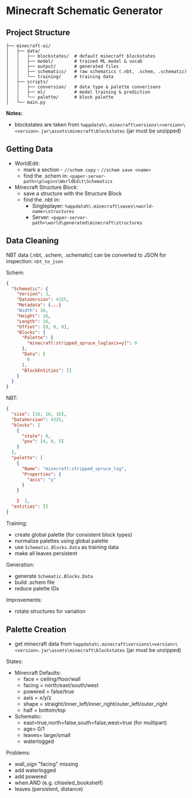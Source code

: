 # Minecraft Schematic Generator

## Project Structure
```
├── minecraft-ai/
│   ├── data/
│   │   ├── blockstates/  # default minecraft blockstates
│   │   ├── model/        # trained ML model & vocab
│   │   ├── output/       # generated files
│   │   ├── schematics/   # raw schematics (.nbt, .schem, .schematic)
│   │   └── training/     # training data
│   ├── scripts/
│   │   ├── conversion/   # data type & palette converisons
│   │   ├── ml/           # model training & prediction
│   │   └── palette/      # block palette
│   └── main.py
```

**Notes:**
- blockstates are taken from `%appdata%\.minecraft\versions\<version>\<version>.jar\assets\minecraft\blockstates` (jar must be unzipped)

## Getting Data
- WorldEdit:
  - mark a section - `//schem copy` - `//schem save <name>`
  - find the .schem in: `<paper-server-path>\plugins\WorldEdit\Schematics`
- Minecraft Structure Block:
  - save a structure with the Structure Block
  - find the .nbt in:
    - Singleplayer: `%appdata%\.minecraft\saves\<world-name>\structures`
    - Server: `<paper-server-path>\world\generated\minecraft\structures`

## Data Cleaning
NBT data (.nbt, .schem, .schematic) can be converted to JSON for inspection: `nbt_to_json`

Schem:
```json
{
  "Schematic": {
    "Version": 3,
    "DataVersion": 4325,
    "Metadata": {...}
    "Width": 16,
    "Height": 16,
    "Length": 16,
    "Offset": [0, 0, 0],
    "Blocks": {
      "Palette": {
        "minecraft:stripped_spruce_log[axis=y]": 0
      },
      "Data": [
        0
      ],
      "BlockEntities": []
    }
  }
}
```

NBT:
```json
{
  "size": [16, 16, 16],
  "DataVersion": 4325,
  "blocks": [
    {
      "state": 0,
      "pos": [4, 0, 5]
    }
  ],
  "palette": [
    {
      "Name": "minecraft:stripped_spruce_log",
      "Properties": {
        "axis": "y"
      }
    }

    }  ],
  "entities": []
}
```

Training:
- create global palette (for consistent block types)
- normalize palettes using global palette
- use `Schematic.Blocks.Data` as training data
- make all leaves persistent

Generation:
- generate `Schematic.Blocks.Data`
- build .schem file
- reduce palette IDs

Improvements:
- rotate structures for variation

## Palette Creation
- get minecraft data from `%appdata%\.minecraft\versions\<version>\<version>.jar\assets\minecraft\blockstates` (jar must be unzipped)

States:
- Minecraft Defaults:
  - face = ceiling/floor/wall
  - facing = north/east/south/west
  - powered = false/true
  - axis = x/y/z
  - shape = straight/inner_left/inner_right/outer_left/outer_right
  - half = bottom/top
- Schematic:
  - east=true,north=false,south=false,west=true (for multipart)
  - age= 0/1
  - leaves= large/small
  - waterlogged

Problems:
- wall_sign "facing" missing
- add waterlogged
- add powered
- when.AND (e.g. chiseled_bookshelf)
- leaves (persistent, distance)